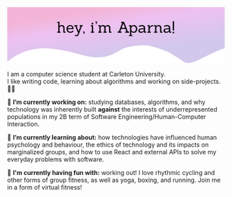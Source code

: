 <img src="https://raw.githubusercontent.com/AparnApu/AparnApu/5d7fc8e84d8f4a2301090c4cc6e1e3680c91a390/readme/hero.svg" alt="Hero image">

I am a computer science student at Carleton University.  
I like writing code, learning about algorithms and working on side-projects. 👩‍💻

🔭 **I’m currently working on:** studying databases, algorithms, and why technology was inherently built **against** the interests of underrepresented populations in my 2B term of Software Engineering/Human-Computer Interaction.

🌱 **I’m currently learning about:** how technologies have influenced human psychology and behaviour, the ethics of technology and its impacts on marginalized groups, and how to use React and external APIs to solve my everyday problems with software.

👯 **I'm currently having fun with:** working out! I love rhythmic cycling and other forms of group fitness, as well as yoga, boxing, and running. Join me in a form of virtual fitness!
